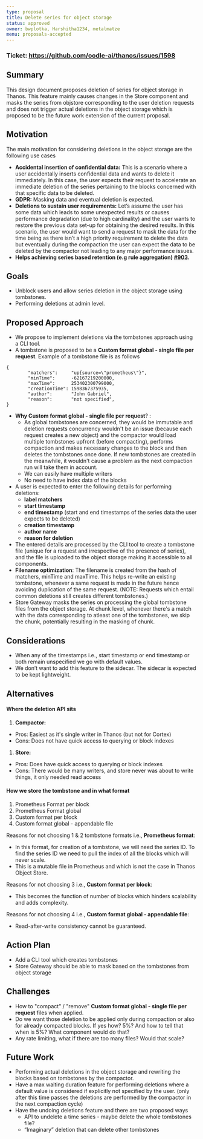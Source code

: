 ```yaml
---
type: proposal
title: Delete series for object storage
status: approved
owner: bwplotka, Harshitha1234, metalmatze
menu: proposals-accepted
---
```


### Ticket: https://github.com/oodle-ai/thanos/issues/1598

## Summary

This design document proposes deletion of series for object storage in Thanos. This feature mainly causes changes in the Store component and masks the series from objstore corresponding to the user deletion requests and does not trigger actual deletions in the object storage which is proposed to be the future work extension of the current proposal.

## Motivation

The main motivation for considering deletions in the object storage are the following use cases

* **Accidental insertion of confidential data:** This is a scenario where a user accidentally inserts confidential data and wants to delete it immediately. In this case, the user expects their request to accelerate an immediate deletion of the series pertaining to the blocks concerned with that specific data to be deleted.
* **GDPR:** Masking data and eventual deletion is expected.
* **Deletions to sustain user requirements:** Let’s assume the user has some data which leads to some unexpected results or causes performance degradation (due to high cardinality) and the user wants to restore the previous data set-up for obtaining the desired results. In this scenario, the user would want to send a request to mask the data for the time being as there isn’t a high priority requirement to delete the data but eventually during the compaction the user can expect the data to be deleted by the compactor not leading to any major performance issues.
* **Helps achieving series based retention (e.g rule aggregation) [#903](https://github.com/oodle-ai/thanos/issues/903).**

## Goals

* Unblock users and allow series deletion in the object storage using tombstones.
* Performing deletions at admin level.

## Proposed Approach

* We propose to implement deletions via the tombstones approach using a CLI tool.
* A tombstone is proposed to be a **Custom format global - single file per request**. Example of a tombstone file is as follows

```
{
		"matchers":     "up{source=\"prometheus\"}",
		"minTime":      -62167219200000,
		"maxTime":      253402300799000,
		"creationTime": 1598367375935,
		"author":       "John Gabriel",
		"reason":       "not specified",
}
```

* **Why Custom format global - single file per request**? :
  * As global tombstones are concerned, they would be immutable and deletion requests concurrency wouldn't be an issue (because each request creates a new object) and the compactor would load multiple tombstones upfront (before compacting), performs compaction and makes necessary changes to the block and then deletes the tombstones once done. If new tombstones are created in the meanwhile, it wouldn't cause a problem as the next compaction run will take them in account.
  * We can easily have multiple writers
  * No need to have index data of the blocks
* A user is expected to enter the following details for performing deletions:
  * **label matchers**
  * **start timestamp**
  * **end timestamp** (start and end timestamps of the series data the user expects to be deleted)
  * **creation timestamp**
  * **author name**
  * **reason for deletion**
* The entered details are processed by the CLI tool to create a tombstone file (unique for a request and irrespective of the presence of series), and the file is uploaded to the object storage making it accessible to all components.
* **Filename optimization**: The filename is created from the hash of matchers, minTime and maxTime. This helps re-write an existing tombstone, whenever a same request is made in the future hence avoiding duplication of the same request. (NOTE: Requests which entail common deletions still creates different tombstones.)
* Store Gateway masks the series on processing the global tombstone files from the object storage. At chunk level, whenever there's a match with the data corresponding to atleast one of the tombstones, we skip the chunk, potentially resulting in the masking of chunk.

## Considerations

* When any of the timestamps i.e., start timestamp or end timestamp or both remain unspecified we go with default values.
* We don’t want to add this feature to the sidecar. The sidecar is expected to be kept lightweight.

## Alternatives

#### Where the deletion API sits

1. **Compactor:**
* Pros: Easiest as it's single writer in Thanos (but not for Cortex)
* Cons: Does not have quick access to querying or block indexes
1. **Store:**
* Pros: Does have quick access to querying or block indexes
* Cons: There would be many writers, and store never was about to write things, it only needed read access

#### How we store the tombstone and in what format

1. Prometheus Format per block
2. Prometheus Format global
3. Custom format per block
4. Custom format global - appendable file

Reasons for not choosing 1 & 2 tombstone formats i.e., **Prometheus format**:
* In this format, for creation of a tombstone, we will need the series ID. To find the series ID we need to pull the index of all the blocks which will never scale.
* This is a mutable file in Prometheus and which is not the case in Thanos Object Store.

Reasons for not choosing 3 i.e., **Custom format per block**:
* This becomes the function of number of blocks which hinders scalability and adds complexity.

Reasons for not choosing 4 i.e., **Custom format global - appendable file**:
* Read-after-write consistency cannot be guaranteed.

## Action Plan

* Add a CLI tool which creates tombstones
* Store Gateway should be able to mask based on the tombstones from object storage

## Challenges

* How to "compact" / "remove" **Custom format global - single file per request** files when applied.
* Do we want those deletion to be applied only during compaction or also for already compacted blocks. If yes how? 5%? And how to tell that when is 5%? What component would do that?
* Any rate limiting, what if there are too many files? Would that scale?

## Future Work

* Performing actual deletions in the object storage and rewriting the blocks based on tombstones by the compactor.
* Have a max waiting duration feature for performing deletions where a default value is considered if explicitly not specified by the user. (only after this time passes the deletions are performed by the compactor in the next compaction cycle)
* Have the undoing deletions feature and there are two proposed ways
  * API to undelete a time series - maybe delete the whole tombstones file?
  * “Imaginary” deletion that can delete other tombstones
